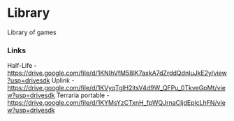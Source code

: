 # Library
Library of games

### Links
Half-Life - https://drive.google.com/file/d/1KNIhVfM58lK7axkA7dZrddQdnIuJkE2y/view?usp=drivesdk
Uplink - https://drive.google.com/file/d/1KVyqTgIH2itsV4d9W_QFPu_0TkveGpMt/view?usp=drivesdk
Terraria portable - https://drive.google.com/file/d/1KYMsYzCTxnH_fpWQJrnaCIjdEplcLhFN/view?usp=drivesdk
